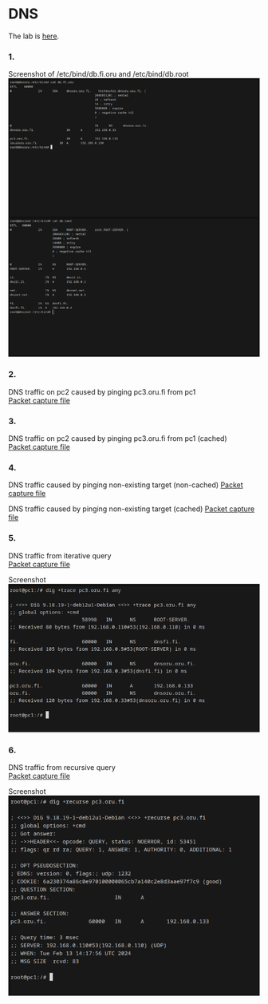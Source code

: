 # DNS

The lab is [here](https://github.com/KatharaFramework/Kathara-Labs/tree/main/main-labs/application-level/dns).

### 1.

Screenshot of /etc/bind/db.fi.oru and /etc/bind/db.root  
![Screenshot 1](screenshots/1.png)

### 2.

DNS traffic on pc2 caused by pinging pc3.oru.fi from pc1  
[Packet capture file](shared/capture2.pcap)

### 3.

DNS traffic on pc2 caused by pinging pc3.oru.fi from pc1 (cached)  
[Packet capture file](shared/capture3.pcap)

### 4.

DNS traffic caused by pinging non-existing target (non-cached)
[Packet capture file](shared/capture4_noncached.pcap)  

DNS traffic caused by pinging non-existing target (cached)
[Packet capture file](shared/capture4_cached.pcap) 

### 5.

DNS traffic from iterative query  
[Packet capture file](shared/capture5.pcap)

Screenshot  
![Screenshot 5](screenshots/5.png)

### 6.

DNS traffic from recursive query  
[Packet capture file](shared/capture6.pcap)

Screenshot  
![Screenshot 6](screenshots/6.png)